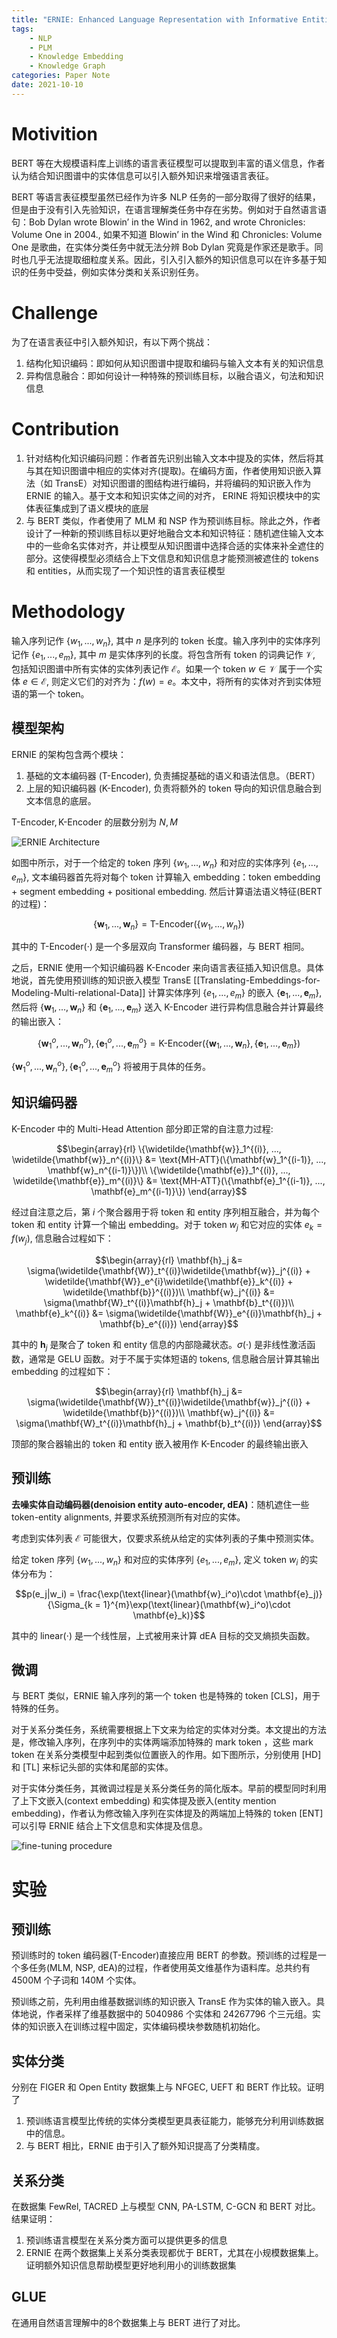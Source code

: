 ```yaml
---
title: "ERNIE: Enhanced Language Representation with Informative Entities"
tags:
    - NLP
    - PLM
    - Knowledge Embedding
    - Knowledge Graph
categories: Paper Note
date: 2021-10-10
---
```


# Motivition

BERT 等在大规模语料库上训练的语言表征模型可以提取到丰富的语义信息，作者认为结合知识图谱中的实体信息可以引入额外知识来增强语言表征。

BERT 等语言表征模型虽然已经作为许多 NLP 任务的一部分取得了很好的结果，但是由于没有引入先验知识，在语言理解类任务中存在劣势。例如对于自然语言语句：$\text{Bob Dylan wrote Blowin’ in the Wind in 1962, and wrote Chronicles: Volume One in 2004.}$, 如果不知道 $\text{Blowin’ in the Wind}$ 和 $\text{Chronicles: Volume One}$ 是歌曲，在实体分类任务中就无法分辨 $\text{Bob Dylan}$ 究竟是作家还是歌手。同时也几乎无法提取细粒度关系。因此，引入引入额外的知识信息可以在许多基于知识的任务中受益，例如实体分类和关系识别任务。

<!--more-->

# Challenge

为了在语言表征中引入额外知识，有以下两个挑战：
1. 结构化知识编码：即如何从知识图谱中提取和编码与输入文本有关的知识信息
2. 异构信息融合：即如何设计一种特殊的预训练目标，以融合语义，句法和知识信息

# Contribution

1. 针对结构化知识编码问题：作者首先识别出输入文本中提及的实体，然后将其与其在知识图谱中相应的实体对齐(提取)。在编码方面，作者使用知识嵌入算法（如 TransE）对知识图谱的图结构进行编码，并将编码的知识嵌入作为 ERNIE 的输入。基于文本和知识实体之间的对齐， ERINE 将知识模块中的实体表征集成到了语义模块的底层
2. 与 BERT 类似，作者使用了 MLM 和 NSP 作为预训练目标。除此之外，作者设计了一种新的预训练目标以更好地融合文本和知识特征：随机遮住输入文本中的一些命名实体对齐，并让模型从知识图谱中选择合适的实体来补全遮住的部分。这使得模型必须结合上下文信息和知识信息才能预测被遮住的 tokens 和 entities，从而实现了一个知识性的语言表征模型

# Methodology

输入序列记作 $\{w_1, ..., w_n\}$, 其中 $n$ 是序列的 token 长度。输入序列中的实体序列记作 $\{e_1, ..., e_m\}$, 其中 $m$ 是实体序列的长度。将包含所有 token 的词典记作 $\mathcal{V}$, 包括知识图谱中所有实体的实体列表记作 $\mathcal{E}$。如果一个 token $w \in \mathcal{V}$ 属于一个实体 $e \in \mathcal{E}$, 则定义它们的对齐为：$f(w) = e$。本文中，将所有的实体对齐到实体短语的第一个 token。

## 模型架构

ERNIE 的架构包含两个模块：
1. 基础的文本编码器 ($\text{T-Encoder}$), 负责捕捉基础的语义和语法信息。（BERT）
2. 上层的知识编码器 ($\text{K-Encoder}$), 负责将额外的 token 导向的知识信息融合到文本信息的底层。

$\text{T-Encoder}, \text{K-Encoder}$ 的层数分别为 $N, M$

![ERNIE Architecture](ERNIE-Enhanced-Language-Representation-with-Informative-Entities/1.png)

如图中所示，对于一个给定的 token 序列 $\{w_1, ..., w_n\}$ 和对应的实体序列 $\{e_1, ..., e_m\}$, 文本编码器首先将对每个 token 计算输入 embedding：token embedding + segment embedding + positional embedding. 然后计算语法语义特征(BERT 的过程)：

$$\{\mathbf{w}_1, ..., \mathbf{w}_n\} = \text{T-Encoder}(\{w_1, ..., w_n\})$$

其中的 $\text{T-Encoder}(\cdot)$ 是一个多层双向 Transformer 编码器，与 BERT 相同。

之后，ERNIE 使用一个知识编码器 $\text{K-Encoder}$ 来向语言表征插入知识信息。具体地说，首先使用预训练的知识嵌入模型 TransE [[Translating-Embeddings-for-Modeling-Multi-relational-Data]] 计算实体序列 $\{e_1, ..., e_m\}$ 的嵌入 $\{\mathbf{e}_1, ..., \mathbf{e}_m\}$, 然后将 $\{\mathbf{w}_1, ..., \mathbf{w}_n\}$ 和 $\{\mathbf{e}_1, ..., \mathbf{e}_m\}$ 送入 $\text{K-Encoder}$ 进行异构信息融合并计算最终的输出嵌入：

$$\{\mathbf{w}_1^o, ..., \mathbf{w}_n^o\}, \{\mathbf{e}_1^o, ..., \mathbf{e}_m^o\} = \text{K-Encoder}(\{\mathbf{w}_1, ..., \mathbf{w}_n\}, \{\mathbf{e}_1, ..., \mathbf{e}_m\})$$

$\{\mathbf{w}_1^o, ..., \mathbf{w}_n^o\}, \{\mathbf{e}_1^o, ..., \mathbf{e}_m^o\}$ 将被用于具体的任务。

## 知识编码器

$\text{K-Encoder}$ 中的 $\text{Multi-Head Attention}$ 部分即正常的自注意力过程:

$$\begin{array}{rl}
    \{\widetilde{\mathbf{w}}_1^{(i)}, ..., \widetilde{\mathbf{w}}_n^{(i)}\} &= \text{MH-ATT}(\{\mathbf{w}_1^{(i-1)}, ..., \mathbf{w}_n^{(i-1)}\})\\
    \{\widetilde{\mathbf{e}}_1^{(i)}, ..., \widetilde{\mathbf{e}}_m^{(i)}\} &= \text{MH-ATT}(\{\mathbf{e}_1^{(i-1)}, ..., \mathbf{e}_m^{(i-1)}\})
\end{array}$$

经过自注意之后，第 $i$ 个聚合器用于将 token 和 entity 序列相互融合，并为每个 token 和 entity 计算一个输出 embedding。对于 token $w_j$ 和它对应的实体 $e_k = f(w_j)$, 信息融合过程如下：

$$\begin{array}{rl}
    \mathbf{h}_j &= \sigma(\widetilde{\mathbf{W}}_t^{(i)}\widetilde{\mathbf{w}}_j^{(i)} + \widetilde{\mathbf{W}}_e^{i}\widetilde{\mathbf{e}}_k^{(i)} + \widetilde{\mathbf{b}}^{(i)})\\
    \mathbf{w}_j^{(i)} &= \sigma(\mathbf{W}_t^{(i)}\mathbf{h}_j + \mathbf{b}_t^{(i)})\\
    \mathbf{e}_k^{(i)} &= \sigma(\widetilde{\mathbf{W}}_e^{(i)}\mathbf{h}_j + \mathbf{b}_e^{(i)})
\end{array}$$

其中的 $\mathbf{h}_j$ 是聚合了 token 和 entity 信息的内部隐藏状态。$\sigma(\cdot)$ 是非线性激活函数，通常是 GELU 函数。对于不属于实体短语的 tokens, 信息融合层计算其输出 embedding 的过程如下：

$$\begin{array}{rl}
    \mathbf{h}_j &= \sigma(\widetilde{\mathbf{W}}_t^{(i)}\widetilde{\mathbf{w}}_j^{(i)} + \widetilde{\mathbf{b}}^{(i)})\\
    \mathbf{w}_j^{(i)} &= \sigma(\mathbf{W}_t^{(i)}\mathbf{h}_j + \mathbf{b}_t^{(i)})
\end{array}$$

顶部的聚合器输出的 token 和 entity 嵌入被用作 $\text{K-Encoder}$ 的最终输出嵌入

## 预训练

**去噪实体自动编码器(denoision entity auto-encoder, dEA)**：随机遮住一些 token-entity alignments, 并要求系统预测所有对应的实体。

考虑到实体列表 $\mathcal{E}$ 可能很大，仅要求系统从给定的实体列表的子集中预测实体。

给定 token 序列 $\{w_1, ..., w_n\}$ 和对应的实体序列 $\{e_1, ..., e_m\}$, 定义 token $w_i$ 的实体分布为：

$$p(e_j|w_i) = \frac{\exp(\text{linear}(\mathbf{w}_i^o)\cdot \mathbf{e}_j)}{\Sigma_{k = 1}^{m}\exp(\text{linear}(\mathbf{w}_i^o)\cdot \mathbf{e}_k)}$$

其中的 $\text{linear}(\cdot)$ 是一个线性层，上式被用来计算 dEA 目标的交叉熵损失函数。

## 微调

与 BERT 类似，ERNIE 输入序列的第一个 token 也是特殊的 token $\text{[CLS]}$，用于特殊的任务。

对于关系分类任务，系统需要根据上下文来为给定的实体对分类。本文提出的方法是，修改输入序列，在序列中的实体两端添加特殊的 mark token ，这些 mark token 在关系分类模型中起到类似位置嵌入的作用。如下图所示，分别使用 $\text{[HD]}$ 和 $\text{[TL]}$ 来标记头部的实体和尾部的实体。

对于实体分类任务，其微调过程是关系分类任务的简化版本。早前的模型同时利用了上下文嵌入(context embedding) 和实体提及嵌入(entity mention embedding)，作者认为修改输入序列在实体提及的两端加上特殊的 token $\text{[ENT]}$ 可以引导 ERNIE 结合上下文信息和实体提及信息。

![fine-tuning procedure](ERNIE-Enhanced-Language-Representation-with-Informative-Entities/2.png)

# 实验

## 预训练

预训练时的 token 编码器(T-Encoder)直接应用 BERT 的参数。预训练的过程是一个多任务(MLM, NSP, dEA)的过程，作者使用英文维基作为语料库。总共约有 4500M 个子词和 140M 个实体。

预训练之前，先利用由维基数据训练的知识嵌入 TransE 作为实体的输入嵌入。具体地说，作者采样了维基数据中的 5040986 个实体和 24267796 个三元组。实体的知识嵌入在训练过程中固定，实体编码模块参数随机初始化。

## 实体分类

分别在 FIGER 和 Open Entity 数据集上与 NFGEC, UEFT 和 BERT 作比较。证明了

1. 预训练语言模型比传统的实体分类模型更具表征能力，能够充分利用训练数据中的信息。
2. 与 BERT 相比，ERNIE 由于引入了额外知识提高了分类精度。

## 关系分类

在数据集 FewRel, TACRED 上与模型 CNN, PA-LSTM, C-GCN 和 BERT 对比。结果证明：

1. 预训练语言模型在关系分类方面可以提供更多的信息
2. ERNIE 在两个数据集上关系分类表现都优于 BERT，尤其在小规模数据集上。证明额外知识信息帮助模型更好地利用小的训练数据集

## GLUE

在通用自然语言理解中的8个数据集上与 BERT 进行了对比。

